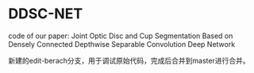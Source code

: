 # DDSC-NET
code of our paper: Joint Optic Disc and Cup Segmentation Based on Densely Connected Depthwise Separable Convolution Deep Network

新建的edit-berach分支，用于调试原始代码，完成后合并到master进行合并。
